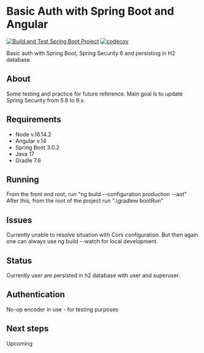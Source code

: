# Basic Auth with Spring Boot and Angular
[![Build and Test Spring Boot Project](https://github.com/SJarno/basicauthpersistance/actions/workflows/gradle.yml/badge.svg)](https://github.com/SJarno/basicauthpersistance/actions/workflows/gradle.yml)
[![codecov](https://codecov.io/gh/SJarno/basicauthpersistance/branch/main/graph/badge.svg?token=I86BGDVMV8)](https://codecov.io/gh/SJarno/basicauthpersistance)

Basic auth with Spring Boot, Spring Security 6 and persisting in H2 database

## About
Some testing and practice for future reference. Main goal is to update Spring Security from 5.8 to 6.x.

## Requirements
- Node v.16.14.2
- Angular v.14
- Spring Boot 3.0.2
- Java 17
- Gradle 7.6

## Running
From the front end root, run "ng build --configuration production --aot"
After this, from the root of the project run ".\gradlew bootRun"

## Issues
Currently unable to resolve situation with Cors configuration. But then again one can always use ng build --watch for local development.

## Status
Currently user are persisted in h2 database with user and superuser. 


## Authentication
No-op encoder in use - for testing purposes

## Next steps
Upcoming
